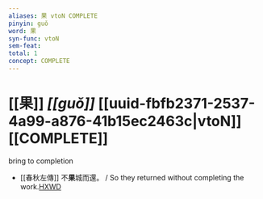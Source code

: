 ```yaml
---
aliases: 果 vtoN COMPLETE
pinyin: guǒ
word: 果
syn-func: vtoN
sem-feat: 
total: 1
concept: COMPLETE 
---
```

# [[果]] *[[guǒ]]*  [[uuid-fbfb2371-2537-4a99-a876-41b15ec2463c|vtoN]] [[COMPLETE]]
bring to completion
 - [[春秋左傳]] 不**果**城而還。 / So they returned without completing the work.[HXWD](https://hxwd.org/textview.html?location=KR1e0001_tls_005-264a.1)